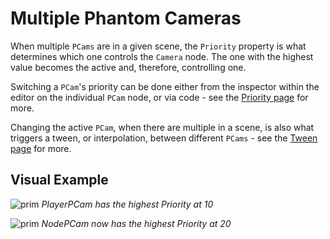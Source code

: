 # Multiple Phantom Cameras
When multiple `PCams` are in a given scene, the `Priority` property is what determines which one controls the `Camera` node. The one with the highest value becomes the active and, therefore, controlling one.

Switching a `PCam`'s priority can be done either from the inspector within the editor on the individual `PCam` node, or via code - see the [Priority page](../priority) for more.

Changing the active `PCam`, when there are multiple in a scene, is also what triggers a tween, or interpolation, between different `PCams` - see the [Tween page](/resource-types/tween) for more.

## Visual Example
![prim](/assets/guides/phantom-camera-first-priority.svg)
_PlayerPCam has the highest Priority at 10_

![prim](/assets/guides/phantom-camera-second-priority.svg)
_NodePCam now has the highest Priority at 20_